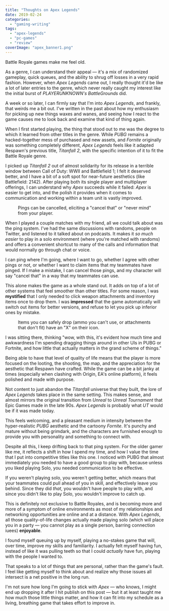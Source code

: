 ```yaml
---
title: "Thoughts on Apex Legends"
date: 2019-02-24
categories: 
  - "gaming-writing"
tags: 
  - "apex-legends"
  - "pc-games"
  - "review"
coverImage: "apex_banner1.png"
---
```


Battle Royale games make me feel old.

<!--more-->

As a genre, I can understand their appeal — it's a mix of randomized gameplay, quick queues, and the ability to shrug off losses in a very rapid fashion. However, when _Apex Legends_ came out, I really thought it'd be like a lot of later entries to the genre, which never really caught my interest like the initial burst of _PLAYERUNKNOWN's BattleGrounds_ did.

A week or so later, I can firmly say that I'm into _Apex Legends_, and frankly, that weirds me a bit out. I've written in the past about how my enthusiasm for picking up new things waxes and wanes, and seeing how I react to the game causes me to look back and examine that kind of thing again.

When I first started playing, the thing that stood out to me was the degree to which it learned from other titles in the genre. While _PUBG_ remains a hacked-together mess of purchased and new assets, and _Fornite_ originally was something completely different, _Apex Legends_ feels like it adapted Respawn's previous title, _Titanfall 2_, with the specific intention of it to fit the Battle Royale genre.

I picked up _Titanfall 2_ out of almost solidarity for its release in a terrible window between Call of Duty: WWII and Battlefield 1; I felt it deserved better, and I have a bit of a soft spot for near-future aesthetics (like Battlefield: 2142). After playing both its single player and multiplayer offerings, I can understand why _Apex_ succeeds while it failed: _Apex_ is easier to get into, and the polish it provides when it comes to communication and working within a team unit is vastly improved.

<figure>

<figcaption>

Pings can be cancelled, eliciting a "cancel that" or "never mind" from your player.

</figcaption>

</figure>

When I played a couple matches with my friend, all we could talk about was the ping system. I've had the same discussions with randoms, people on Twitter, and listened to it talked about on podcasts. It makes it _so much easier_ to play in a solo environment (where you're matched with randoms) and offers a convenient shortcut to many of the calls and information that would normally go through chat or voice.

I can ping where I'm going, where I want to go, whether I agree with other pings or not, or whether I want to claim items that my teammates have pinged. If I make a mistake, I can cancel those pings, and my character will say "cancel that" in a way that my teammates can use.

This alone makes the game as a whole stand out. It adds on top of a lot of other systems that feel smoother than other titles. For some reason, I was **mystified** that I only needed to click weapon attachments and inventory items once to drop them. I was **impressed** that the game automatically will switch out items for better versions, and refuse to let you pick up inferior ones by mistake.

<figure>

<figcaption>

Items you can safely drop (ammo you can't use, or attachments that don't fit) have an "X" on their icon.

</figcaption>

</figure>

I was sitting there, thinking "wow, with this, it's evident how much time and awkwardness I'm spending dragging things around in other UIs in PUBG or Fortnite, and how little that actually matters in the grand scheme of things."

Being able to have that level of quality of life means that the player is more focused on the looting, the shooting, the map, and the appreciation for the aesthetic that Respawn have crafted. While the game can be a bit janky at times (especially when clashing with Origin, EA's online platform), it feels polished and made with purpose.

Not content to just abandon the _Titanfall_ universe that they built, the lore of _Apex Legends_ takes place in the same setting. This makes sense, and almost mirrors the original transition from _Unreal_ to _Unreal Tournament_ that Epic Games made in the late 90s. _Apex Legends_ is probably what _UT_ would be if it was made today.

This feels welcoming, and a pleasant medium in intensity between the hyper-realistic _PUBG_ aesthetic and the cartoony _Fornite_. It's punchy and mature without being grimdark, and the characters are furnished enough to provide you with personality and something to connect with.

Despite all this, I keep drifting back to that ping system. For the older gamer like me, it reflects a shift in how I spend my time, and how I value the time that I put into competitive titles like this one. I noticed with PUBG that almost immediately you needed to have a good group to play with, because unless you liked playing Solo, you needed communication to be effective.

If you weren't playing solo, you weren't getting better, which means that your teammates could pull ahead of you in skill, and effectively leave you behind. Since they did _that_, you wouldn't have people to play with, and since you didn't like to play Solo, you wouldn't improve to catch up.

This is definitely not exclusive to Battle Royales, and is becoming more and more of a symptom of online environments as most of my relationships and networking opportunities are online and at a distance. With _Apex Legends_, all those quality-of-life changes actually made playing solo (which will place you in a party — you cannot play as a single person, barring connection iuees) **enjoyable**.

I found myself queuing up by myself, playing a no-stakes game that will, over time, improve my skills and familiarity. I actually felt myself having fun, instead of like it was pulling teeth so that I could _actually_ have fun, playing with the people I wanted to.

That speaks to a lot of things that are personal, rather than the game's fault. I feel like getting myself to think about and realize why those issues all intersect is a net positive in the long run.

I'm not sure how long I'm going to stick with _Apex_ — who knows, I might end up dropping it after I hit publish on this post — but it at least taught me how much those little things matter, and how it can fit into my schedule as a living, breathing game that takes effort to improve in.
